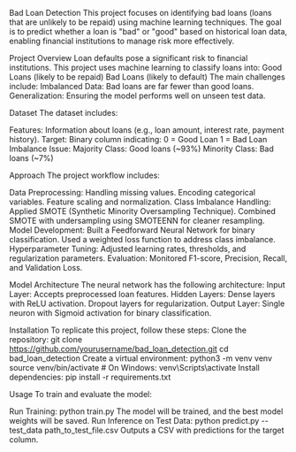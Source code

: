 Bad Loan Detection
This project focuses on identifying bad loans (loans that are unlikely to be repaid) using machine learning techniques. The goal is to predict whether a loan is "bad" or "good" based on historical loan data, enabling financial institutions to manage risk more effectively.

Project Overview
Loan defaults pose a significant risk to financial institutions. This project uses machine learning to classify loans into:
Good Loans (likely to be repaid)
Bad Loans (likely to default)
The main challenges include:
Imbalanced Data: Bad loans are far fewer than good loans.
Generalization: Ensuring the model performs well on unseen test data.

Dataset
The dataset includes:

Features: Information about loans (e.g., loan amount, interest rate, payment history).
Target: Binary column indicating:
0 = Good Loan
1 = Bad Loan
Imbalance Issue:
Majority Class: Good loans (~93%)
Minority Class: Bad loans (~7%)


Approach
The project workflow includes:

Data Preprocessing:
Handling missing values.
Encoding categorical variables.
Feature scaling and normalization.
Class Imbalance Handling:
Applied SMOTE (Synthetic Minority Oversampling Technique).
Combined SMOTE with undersampling using SMOTEENN for cleaner resampling.
Model Development:
Built a Feedforward Neural Network for binary classification.
Used a weighted loss function to address class imbalance.
Hyperparameter Tuning:
Adjusted learning rates, thresholds, and regularization parameters.
Evaluation:
Monitored F1-score, Precision, Recall, and Validation Loss.

Model Architecture
The neural network has the following architecture:
Input Layer: Accepts preprocessed loan features.
Hidden Layers:
Dense layers with ReLU activation.
Dropout layers for regularization.
Output Layer:
Single neuron with Sigmoid activation for binary classification.

Installation
To replicate this project, follow these steps:
Clone the repository:
git clone https://github.com/yourusername/bad_loan_detection.git
cd bad_loan_detection
Create a virtual environment:
python3 -m venv venv
source venv/bin/activate  # On Windows: venv\Scripts\activate
Install dependencies:
pip install -r requirements.txt

Usage
To train and evaluate the model:

Run Training:
python train.py
The model will be trained, and the best model weights will be saved.
Run Inference on Test Data:
python predict.py --test_data path_to_test_file.csv
Outputs a CSV with predictions for the target column.

